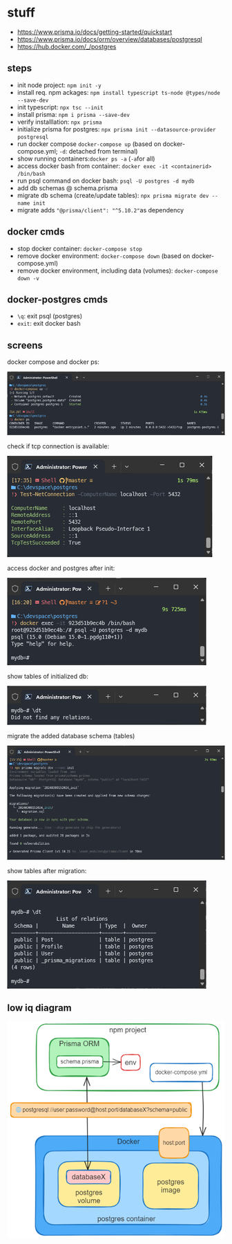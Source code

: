 # stuff
- https://www.prisma.io/docs/getting-started/quickstart
- https://www.prisma.io/docs/orm/overview/databases/postgresql
- https://hub.docker.com/_/postgres

## steps
- init node project: `npm init -y`
- install req. npm ackages: `npm install typescript ts-node @types/node --save-dev`
- init typescript: `npx tsc --init`
- install prisma: `npm i prisma --save-dev`
- verify installlation: `npx prisma`
- initialize prisma for postgres: `npx prisma init --datasource-provider postgresql`
- run docker compose `docker-compose up` (based on docker-compose.yml; `-d`: detached from terminal)
- show running containers:`docker ps -a` (`-a`for all)
- access docker bash from container: `docker exec -it <containerid> /bin/bash`
- run psql command on docker bash: `psql -U postgres -d mydb`
- add db schemas @ schema.prisma
- migrate db schema (create/update tables): `npx prisma migrate dev --name init`
- migrate adds `"@prisma/client": "^5.10.2"`as dependency

## docker cmds
- stop docker container: `docker-compose stop` 
- remove docker environment: `docker-compose down` (based on docker-compose.yml)
- remove docker environment, including data (volumes): `docker-compose down -v`


## docker-postgres cmds
- `\q`: exit psql (postgres)
- `exit`: exit docker bash

## screens
docker compose and docker ps:

![Alt text](docker-compose-docker-ps.png)

check if tcp connection is available:

![Alt text](test-tcp-netconnection.png)

access docker and postgres after init:

![Alt text](access-docker-postgres-bash.png)

show tables of initialized db:

![Alt text](dt-before-migrate.png)

migrate the added database schema (tables)

![Alt text](migration.png)

show tables after migration:

![Alt text](dt-after-migrate.png)


## low iq diagram
![Alt text](low-iq-diagram.excalidraw.png)
